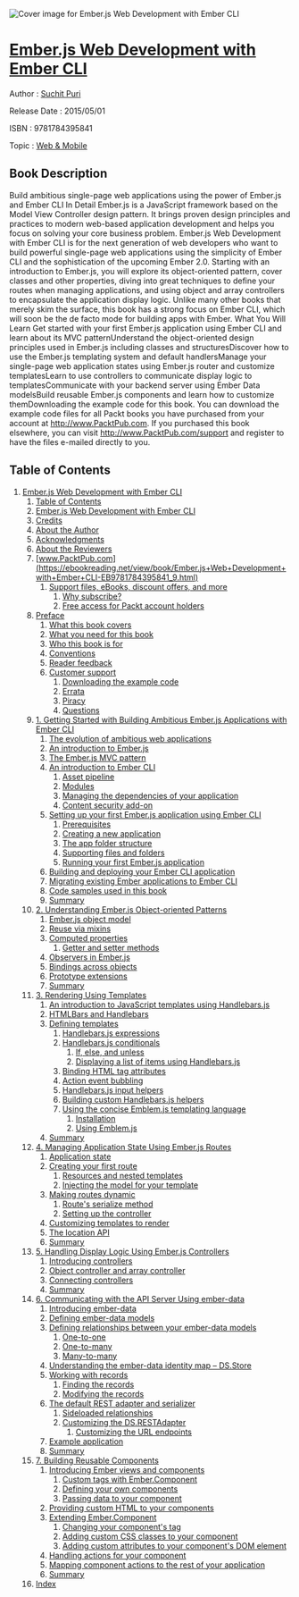 ![Cover image for Ember.js Web Development with Ember CLI](https://imgdetail.ebookreading.net/cover/cover/web_mobile/EB9781784395841.jpg)

[Ember.js Web Development with Ember CLI](https://ebookreading.net/view/book/Ember.js+Web+Development+with+Ember+CLI-EB9781784395841_1.html "Ember.js Web Development with Ember CLI")
====================================================================================================================

Author : [Suchit Puri](https://ebookreading.net/search/author/Suchit+Puri)

Release Date : 2015/05/01

ISBN : 9781784395841

Topic : [Web & Mobile](https://ebookreading.net/search/category/web-mobile)

Book Description
-----------------

Build ambitious single-page web applications using the power of Ember.js and Ember CLI
In Detail
Ember.js is a JavaScript framework based on the Model View Controller design pattern. It brings proven design principles and practices to modern web-based application development and helps you focus on solving your core business problem.
Ember.js Web Development with Ember CLI is for the next generation of web developers who want to build powerful single-page web applications using the simplicity of Ember CLI and the sophistication of the upcoming Ember 2.0. Starting with an introduction to Ember.js, you will explore its object-oriented pattern, cover classes and other properties, diving into great techniques to define your routes when managing applications, and using object and array controllers to encapsulate the application display logic.
Unlike many other books that merely skim the surface, this book has a strong focus on Ember CLI, which will soon be the de facto mode for building apps with Ember.
What You Will Learn
Get started with your first Ember.js application using Ember CLI and learn about its MVC patternUnderstand the object-oriented design principles used in Ember.js including classes and structuresDiscover how to use the Ember.js templating system and default handlersManage your single-page web application states using Ember.js router and customize templatesLearn to use controllers to communicate display logic to templatesCommunicate with your backend server using Ember Data modelsBuild reusable Ember.js components and learn how to customize themDownloading the example code for this book. You can download the example code files for all Packt books you have purchased from your account at http://www.PacktPub.com. If you purchased this book elsewhere, you can visit http://www.PacktPub.com/support and register to have the files e-mailed directly to you.
              
Table of Contents
-----------------

1. [Ember.js Web Development with Ember CLI](https://ebookreading.net/view/book/Ember.js+Web+Development+with+Ember+CLI-EB9781784395841_3.html)
    1. [Table of Contents](https://ebookreading.net/view/book/Ember.js+Web+Development+with+Ember+CLI-EB9781784395841_2.html)
    1. [Ember.js Web Development with Ember CLI](https://ebookreading.net/view/book/Ember.js+Web+Development+with+Ember+CLI-EB9781784395841_4.html)
    1. [Credits](https://ebookreading.net/view/book/Ember.js+Web+Development+with+Ember+CLI-EB9781784395841_5.html)
    1. [About the Author](https://ebookreading.net/view/book/Ember.js+Web+Development+with+Ember+CLI-EB9781784395841_6.html)
    1. [Acknowledgments](https://ebookreading.net/view/book/Ember.js+Web+Development+with+Ember+CLI-EB9781784395841_7.html)
    1. [About the Reviewers](https://ebookreading.net/view/book/Ember.js+Web+Development+with+Ember+CLI-EB9781784395841_8.html)
    1. [www.PacktPub.com](https://ebookreading.net/view/book/Ember.js+Web+Development+with+Ember+CLI-EB9781784395841_9.html)
        1. [Support files, eBooks, discount offers, and more](https://ebookreading.net/view/book/Ember.js+Web+Development+with+Ember+CLI-EB9781784395841_9.html#ch00lvl1sec01)
            1. [Why subscribe?](https://ebookreading.net/view/book/Ember.js+Web+Development+with+Ember+CLI-EB9781784395841_9.html#ch00lvl2sec01)
            1. [Free access for Packt account holders](https://ebookreading.net/view/book/Ember.js+Web+Development+with+Ember+CLI-EB9781784395841_9.html#ch00lvl2sec02)
    1. [Preface](https://ebookreading.net/view/book/Ember.js+Web+Development+with+Ember+CLI-EB9781784395841_10.html)
        1. [What this book covers](https://ebookreading.net/view/book/Ember.js+Web+Development+with+Ember+CLI-EB9781784395841_10.html#ch00lvl1sec02)
        1. [What you need for this book](https://ebookreading.net/view/book/Ember.js+Web+Development+with+Ember+CLI-EB9781784395841_11.html)
        1. [Who this book is for](https://ebookreading.net/view/book/Ember.js+Web+Development+with+Ember+CLI-EB9781784395841_12.html)
        1. [Conventions](https://ebookreading.net/view/book/Ember.js+Web+Development+with+Ember+CLI-EB9781784395841_13.html)
        1. [Reader feedback](https://ebookreading.net/view/book/Ember.js+Web+Development+with+Ember+CLI-EB9781784395841_14.html)
        1. [Customer support](https://ebookreading.net/view/book/Ember.js+Web+Development+with+Ember+CLI-EB9781784395841_15.html)
            1. [Downloading the example code](https://ebookreading.net/view/book/Ember.js+Web+Development+with+Ember+CLI-EB9781784395841_15.html#ch00lvl2sec03)
            1. [Errata](https://ebookreading.net/view/book/Ember.js+Web+Development+with+Ember+CLI-EB9781784395841_15.html#ch00lvl2sec04)
            1. [Piracy](https://ebookreading.net/view/book/Ember.js+Web+Development+with+Ember+CLI-EB9781784395841_15.html#ch00lvl2sec05)
            1. [Questions](https://ebookreading.net/view/book/Ember.js+Web+Development+with+Ember+CLI-EB9781784395841_15.html#ch00lvl2sec06)
    1. [1. Getting Started with Building Ambitious Ember.js Applications with Ember CLI](https://ebookreading.net/view/book/Ember.js+Web+Development+with+Ember+CLI-EB9781784395841_16.html)
        1. [The evolution of ambitious web applications](https://ebookreading.net/view/book/Ember.js+Web+Development+with+Ember+CLI-EB9781784395841_16.html#ch01lvl1sec08)
        1. [An introduction to Ember.js](https://ebookreading.net/view/book/Ember.js+Web+Development+with+Ember+CLI-EB9781784395841_17.html)
        1. [The Ember.js MVC pattern](https://ebookreading.net/view/book/Ember.js+Web+Development+with+Ember+CLI-EB9781784395841_18.html)
        1. [An introduction to Ember CLI](https://ebookreading.net/view/book/Ember.js+Web+Development+with+Ember+CLI-EB9781784395841_19.html)
            1. [Asset pipeline](https://ebookreading.net/view/book/Ember.js+Web+Development+with+Ember+CLI-EB9781784395841_19.html#ch01lvl2sec07)
            1. [Modules](https://ebookreading.net/view/book/Ember.js+Web+Development+with+Ember+CLI-EB9781784395841_19.html#ch01lvl2sec08)
            1. [Managing the dependencies of your application](https://ebookreading.net/view/book/Ember.js+Web+Development+with+Ember+CLI-EB9781784395841_19.html#ch01lvl2sec09)
            1. [Content security add-on](https://ebookreading.net/view/book/Ember.js+Web+Development+with+Ember+CLI-EB9781784395841_19.html#ch01lvl2sec10)
        1. [Setting up your first Ember.js application using Ember CLI](https://ebookreading.net/view/book/Ember.js+Web+Development+with+Ember+CLI-EB9781784395841_20.html)
            1. [Prerequisites](https://ebookreading.net/view/book/Ember.js+Web+Development+with+Ember+CLI-EB9781784395841_20.html#ch01lvl2sec11)
            1. [Creating a new application](https://ebookreading.net/view/book/Ember.js+Web+Development+with+Ember+CLI-EB9781784395841_20.html#ch01lvl2sec12)
            1. [The app folder structure](https://ebookreading.net/view/book/Ember.js+Web+Development+with+Ember+CLI-EB9781784395841_20.html#ch01lvl2sec13)
            1. [Supporting files and folders](https://ebookreading.net/view/book/Ember.js+Web+Development+with+Ember+CLI-EB9781784395841_20.html#ch01lvl2sec14)
            1. [Running your first Ember.js application](https://ebookreading.net/view/book/Ember.js+Web+Development+with+Ember+CLI-EB9781784395841_20.html#ch01lvl2sec15)
        1. [Building and deploying your Ember CLI application](https://ebookreading.net/view/book/Ember.js+Web+Development+with+Ember+CLI-EB9781784395841_21.html)
        1. [Migrating existing Ember applications to Ember CLI](https://ebookreading.net/view/book/Ember.js+Web+Development+with+Ember+CLI-EB9781784395841_22.html)
        1. [Code samples used in this book](https://ebookreading.net/view/book/Ember.js+Web+Development+with+Ember+CLI-EB9781784395841_23.html)
        1. [Summary](https://ebookreading.net/view/book/Ember.js+Web+Development+with+Ember+CLI-EB9781784395841_24.html)
    1. [2. Understanding Ember.js Object-oriented Patterns](https://ebookreading.net/view/book/Ember.js+Web+Development+with+Ember+CLI-EB9781784395841_25.html)
        1. [Ember.js object model](https://ebookreading.net/view/book/Ember.js+Web+Development+with+Ember+CLI-EB9781784395841_25.html#ch02lvl1sec17)
        1. [Reuse via mixins](https://ebookreading.net/view/book/Ember.js+Web+Development+with+Ember+CLI-EB9781784395841_26.html)
        1. [Computed properties](https://ebookreading.net/view/book/Ember.js+Web+Development+with+Ember+CLI-EB9781784395841_27.html)
            1. [Getter and setter methods](https://ebookreading.net/view/book/Ember.js+Web+Development+with+Ember+CLI-EB9781784395841_27.html#ch02lvl2sec16)
        1. [Observers in Ember.js](https://ebookreading.net/view/book/Ember.js+Web+Development+with+Ember+CLI-EB9781784395841_28.html)
        1. [Bindings across objects](https://ebookreading.net/view/book/Ember.js+Web+Development+with+Ember+CLI-EB9781784395841_29.html)
        1. [Prototype extensions](https://ebookreading.net/view/book/Ember.js+Web+Development+with+Ember+CLI-EB9781784395841_30.html)
        1. [Summary](https://ebookreading.net/view/book/Ember.js+Web+Development+with+Ember+CLI-EB9781784395841_31.html)
    1. [3. Rendering Using Templates](https://ebookreading.net/view/book/Ember.js+Web+Development+with+Ember+CLI-EB9781784395841_32.html)
        1. [An introduction to JavaScript templates using Handlebars.js](https://ebookreading.net/view/book/Ember.js+Web+Development+with+Ember+CLI-EB9781784395841_32.html#ch03lvl1sec24)
        1. [HTMLBars and Handlebars](https://ebookreading.net/view/book/Ember.js+Web+Development+with+Ember+CLI-EB9781784395841_33.html)
        1. [Defining templates](https://ebookreading.net/view/book/Ember.js+Web+Development+with+Ember+CLI-EB9781784395841_34.html)
            1. [Handlebars.js expressions](https://ebookreading.net/view/book/Ember.js+Web+Development+with+Ember+CLI-EB9781784395841_34.html#ch03lvl2sec17)
            1. [Handlebars.js conditionals](https://ebookreading.net/view/book/Ember.js+Web+Development+with+Ember+CLI-EB9781784395841_34.html#ch03lvl2sec18)
                1. [If, else, and unless](https://ebookreading.net/view/book/Ember.js+Web+Development+with+Ember+CLI-EB9781784395841_34.html#ch03lvl3sec01)
                1. [Displaying a list of items using Handlebars.js](https://ebookreading.net/view/book/Ember.js+Web+Development+with+Ember+CLI-EB9781784395841_34.html#ch03lvl3sec02)
            1. [Binding HTML tag attributes](https://ebookreading.net/view/book/Ember.js+Web+Development+with+Ember+CLI-EB9781784395841_34.html#ch03lvl2sec19)
            1. [Action event bubbling](https://ebookreading.net/view/book/Ember.js+Web+Development+with+Ember+CLI-EB9781784395841_34.html#ch03lvl2sec20)
            1. [Handlebars.js input helpers](https://ebookreading.net/view/book/Ember.js+Web+Development+with+Ember+CLI-EB9781784395841_34.html#ch03lvl2sec21)
            1. [Building custom Handlebars.js helpers](https://ebookreading.net/view/book/Ember.js+Web+Development+with+Ember+CLI-EB9781784395841_34.html#ch03lvl2sec22)
            1. [Using the concise Emblem.js templating language](https://ebookreading.net/view/book/Ember.js+Web+Development+with+Ember+CLI-EB9781784395841_34.html#ch03lvl2sec23)
                1. [Installation](https://ebookreading.net/view/book/Ember.js+Web+Development+with+Ember+CLI-EB9781784395841_34.html#ch03lvl3sec03)
                1. [Using Emblem.js](https://ebookreading.net/view/book/Ember.js+Web+Development+with+Ember+CLI-EB9781784395841_34.html#ch03lvl3sec04)
        1. [Summary](https://ebookreading.net/view/book/Ember.js+Web+Development+with+Ember+CLI-EB9781784395841_35.html)
    1. [4. Managing Application State Using Ember.js Routes](https://ebookreading.net/view/book/Ember.js+Web+Development+with+Ember+CLI-EB9781784395841_36.html)
        1. [Application state](https://ebookreading.net/view/book/Ember.js+Web+Development+with+Ember+CLI-EB9781784395841_36.html#ch04lvl1sec28)
        1. [Creating your first route](https://ebookreading.net/view/book/Ember.js+Web+Development+with+Ember+CLI-EB9781784395841_37.html)
            1. [Resources and nested templates](https://ebookreading.net/view/book/Ember.js+Web+Development+with+Ember+CLI-EB9781784395841_37.html#ch04lvl2sec24)
            1. [Injecting the model for your template](https://ebookreading.net/view/book/Ember.js+Web+Development+with+Ember+CLI-EB9781784395841_37.html#ch04lvl2sec25)
        1. [Making routes dynamic](https://ebookreading.net/view/book/Ember.js+Web+Development+with+Ember+CLI-EB9781784395841_38.html)
            1. [Route&#39;s serialize method](https://ebookreading.net/view/book/Ember.js+Web+Development+with+Ember+CLI-EB9781784395841_38.html#ch04lvl2sec26)
            1. [Setting up the controller](https://ebookreading.net/view/book/Ember.js+Web+Development+with+Ember+CLI-EB9781784395841_38.html#ch04lvl2sec27)
        1. [Customizing templates to render](https://ebookreading.net/view/book/Ember.js+Web+Development+with+Ember+CLI-EB9781784395841_39.html)
        1. [The location API](https://ebookreading.net/view/book/Ember.js+Web+Development+with+Ember+CLI-EB9781784395841_40.html)
        1. [Summary](https://ebookreading.net/view/book/Ember.js+Web+Development+with+Ember+CLI-EB9781784395841_41.html)
    1. [5. Handling Display Logic Using Ember.js Controllers](https://ebookreading.net/view/book/Ember.js+Web+Development+with+Ember+CLI-EB9781784395841_42.html)
        1. [Introducing controllers](https://ebookreading.net/view/book/Ember.js+Web+Development+with+Ember+CLI-EB9781784395841_42.html#ch05lvl1sec34)
        1. [Object controller and array controller](https://ebookreading.net/view/book/Ember.js+Web+Development+with+Ember+CLI-EB9781784395841_43.html)
        1. [Connecting controllers](https://ebookreading.net/view/book/Ember.js+Web+Development+with+Ember+CLI-EB9781784395841_44.html)
        1. [Summary](https://ebookreading.net/view/book/Ember.js+Web+Development+with+Ember+CLI-EB9781784395841_45.html)
    1. [6. Communicating with the API Server Using ember-data](https://ebookreading.net/view/book/Ember.js+Web+Development+with+Ember+CLI-EB9781784395841_46.html)
        1. [Introducing ember-data](https://ebookreading.net/view/book/Ember.js+Web+Development+with+Ember+CLI-EB9781784395841_46.html#ch06lvl1sec38)
        1. [Defining ember-data models](https://ebookreading.net/view/book/Ember.js+Web+Development+with+Ember+CLI-EB9781784395841_47.html)
        1. [Defining relationships between your ember-data models](https://ebookreading.net/view/book/Ember.js+Web+Development+with+Ember+CLI-EB9781784395841_48.html)
            1. [One-to-one](https://ebookreading.net/view/book/Ember.js+Web+Development+with+Ember+CLI-EB9781784395841_48.html#ch06lvl2sec28)
            1. [One-to-many](https://ebookreading.net/view/book/Ember.js+Web+Development+with+Ember+CLI-EB9781784395841_48.html#ch06lvl2sec29)
            1. [Many-to-many](https://ebookreading.net/view/book/Ember.js+Web+Development+with+Ember+CLI-EB9781784395841_48.html#ch06lvl2sec30)
        1. [Understanding the ember-data identity map – DS.Store](https://ebookreading.net/view/book/Ember.js+Web+Development+with+Ember+CLI-EB9781784395841_49.html)
        1. [Working with records](https://ebookreading.net/view/book/Ember.js+Web+Development+with+Ember+CLI-EB9781784395841_50.html)
            1. [Finding the records](https://ebookreading.net/view/book/Ember.js+Web+Development+with+Ember+CLI-EB9781784395841_50.html#ch06lvl2sec31)
            1. [Modifying the records](https://ebookreading.net/view/book/Ember.js+Web+Development+with+Ember+CLI-EB9781784395841_50.html#ch06lvl2sec32)
        1. [The default REST adapter and serializer](https://ebookreading.net/view/book/Ember.js+Web+Development+with+Ember+CLI-EB9781784395841_51.html)
            1. [Sideloaded relationships](https://ebookreading.net/view/book/Ember.js+Web+Development+with+Ember+CLI-EB9781784395841_51.html#ch06lvl2sec33)
            1. [Customizing the DS.RESTAdapter](https://ebookreading.net/view/book/Ember.js+Web+Development+with+Ember+CLI-EB9781784395841_51.html#ch06lvl2sec34)
                1. [Customizing the URL endpoints](https://ebookreading.net/view/book/Ember.js+Web+Development+with+Ember+CLI-EB9781784395841_51.html#ch06lvl3sec05)
        1. [Example application](https://ebookreading.net/view/book/Ember.js+Web+Development+with+Ember+CLI-EB9781784395841_52.html)
        1. [Summary](https://ebookreading.net/view/book/Ember.js+Web+Development+with+Ember+CLI-EB9781784395841_53.html)
    1. [7. Building Reusable Components](https://ebookreading.net/view/book/Ember.js+Web+Development+with+Ember+CLI-EB9781784395841_54.html)
        1. [Introducing Ember views and components](https://ebookreading.net/view/book/Ember.js+Web+Development+with+Ember+CLI-EB9781784395841_54.html#ch07lvl1sec46)
            1. [Custom tags with Ember.Component](https://ebookreading.net/view/book/Ember.js+Web+Development+with+Ember+CLI-EB9781784395841_54.html#ch07lvl2sec35)
            1. [Defining your own components](https://ebookreading.net/view/book/Ember.js+Web+Development+with+Ember+CLI-EB9781784395841_54.html#ch07lvl2sec36)
            1. [Passing data to your component](https://ebookreading.net/view/book/Ember.js+Web+Development+with+Ember+CLI-EB9781784395841_54.html#ch07lvl2sec37)
        1. [Providing custom HTML to your components](https://ebookreading.net/view/book/Ember.js+Web+Development+with+Ember+CLI-EB9781784395841_55.html)
        1. [Extending Ember.Component](https://ebookreading.net/view/book/Ember.js+Web+Development+with+Ember+CLI-EB9781784395841_56.html)
            1. [Changing your component&#39;s tag](https://ebookreading.net/view/book/Ember.js+Web+Development+with+Ember+CLI-EB9781784395841_56.html#ch07lvl2sec38)
            1. [Adding custom CSS classes to your component](https://ebookreading.net/view/book/Ember.js+Web+Development+with+Ember+CLI-EB9781784395841_56.html#ch07lvl2sec39)
            1. [Adding custom attributes to your component&#39;s DOM element](https://ebookreading.net/view/book/Ember.js+Web+Development+with+Ember+CLI-EB9781784395841_56.html#ch07lvl2sec40)
        1. [Handling actions for your component](https://ebookreading.net/view/book/Ember.js+Web+Development+with+Ember+CLI-EB9781784395841_57.html)
        1. [Mapping component actions to the rest of your application](https://ebookreading.net/view/book/Ember.js+Web+Development+with+Ember+CLI-EB9781784395841_58.html)
        1. [Summary](https://ebookreading.net/view/book/Ember.js+Web+Development+with+Ember+CLI-EB9781784395841_59.html)
    1. [Index](https://ebookreading.net/view/book/Ember.js+Web+Development+with+Ember+CLI-EB9781784395841_60.html)
